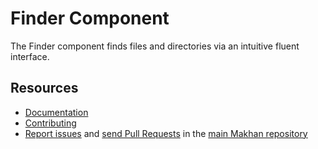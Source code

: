 Finder Component
================

The Finder component finds files and directories via an intuitive fluent
interface.

Resources
---------

  * [Documentation](https://makhan.com/doc/current/components/finder.html)
  * [Contributing](https://makhan.com/doc/current/contributing/index.html)
  * [Report issues](https://github.com/makhan/makhan/issues) and
    [send Pull Requests](https://github.com/makhan/makhan/pulls)
    in the [main Makhan repository](https://github.com/makhan/makhan)
